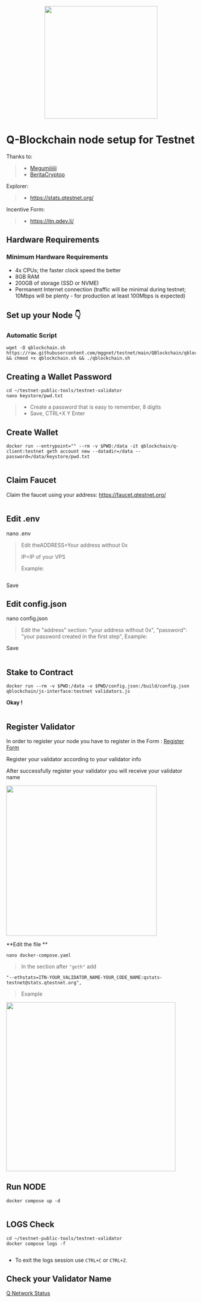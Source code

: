 <p align="center">
  <img height="300" height="auto" src="https://pbs.twimg.com/media/FjiAgtxXEAEaPF_?format=jpg&name=large">
</p>

# Q-Blockchain node setup for Testnet

Thanks to:
>- [Megumiiiiii](https://github.com/Megumiiiiii)
>- [BeritaCryptoo](https://t.me/BeritaCryptoo)

Explorer:
>-  https://stats.qtestnet.org/

Incentive Form:
>-  https://itn.qdev.li/

## Hardware Requirements

### Minimum Hardware Requirements
 - 4x CPUs; the faster clock speed the better
 - 8GB RAM
 - 200GB of storage (SSD or NVME)
 - Permanent Internet connection (traffic will be minimal during testnet; 10Mbps will be plenty - for production at least 100Mbps is expected)

## Set up your Node 👇
### Automatic Script
```
wget -O qblockchain.sh https://raw.githubusercontent.com/mggnet/testnet/main/QBlockchain/qblockchain.sh && chmod +x qblockchain.sh && ./qblockchain.sh
```

## Creating a Wallet Password

```
cd ~/testnet-public-tools/testnet-validator
nano keystore/pwd.txt
```

> * Create a password that is easy to remember, 8 digits
> * Save, CTRL+X Y Enter

## Create Wallet

```
docker run --entrypoint="" --rm -v $PWD:/data -it qblockchain/q-client:testnet geth account new --datadir=/data --password=/data/keystore/pwd.txt
```

<figure><img src="https://580801350-files.gitbook.io/~/files/v0/b/gitbook-x-prod.appspot.com/o/spaces%2FyjqqGlG6vZEVZjseIV1U%2Fuploads%2FxtMzhzWyqteU5sr4utgl%2FScreenshot_1.png?alt=media&#x26;token=214e86ec-3c8c-4219-9f1a-5d569d9f3c9a" alt=""><figcaption></figcaption></figure>

## Claim Faucet <a href="#claim-faucet" id="claim-faucet"></a>

Claim the faucet using your address: https://faucet.qtestnet.org/

<figure><img src="https://580801350-files.gitbook.io/~/files/v0/b/gitbook-x-prod.appspot.com/o/spaces%2FyjqqGlG6vZEVZjseIV1U%2Fuploads%2FvQKStaT0SRuLqpZTXxCg%2FScreenshot_3.png?alt=media&#x26;token=10fa6577-5745-4358-a16f-d8051191ba0f" alt=""><figcaption></figcaption></figure>


## Edit .env <a href="#edit-.env" id="edit-.env"></a>

nano .env

> Edit theADDRESS=Your address without 0x&#x20;
>
> IP=IP of your VPS
>
> Example:

<figure><img src="https://580801350-files.gitbook.io/~/files/v0/b/gitbook-x-prod.appspot.com/o/spaces%2FyjqqGlG6vZEVZjseIV1U%2Fuploads%2FkVPTziNWXkIbSME9kOuK%2FScreenshot_4.png?alt=media&#x26;token=25fd2f6b-a0dd-47e2-9075-7e27326bb5fa" alt=""><figcaption></figcaption></figure>

Save

## Edit config.json <a href="#edit-config.json" id="edit-config.json"></a>

nano config.json

> Edit the "address" section: "your address without 0x", "password": "your password created in the first step", Example:

Save

<figure><img src="https://580801350-files.gitbook.io/~/files/v0/b/gitbook-x-prod.appspot.com/o/spaces%2FyjqqGlG6vZEVZjseIV1U%2Fuploads%2FRY5MOGgYwVS2POnor2sI%2FScreenshot_5.png?alt=media&#x26;token=6690d9df-b354-41ed-b91e-ad4fd7a888f9" alt=""><figcaption></figcaption></figure>

## Stake to Contract <a href="#stake-ke-contract" id="stake-ke-contract"></a>

```
docker run --rm -v $PWD:/data -v $PWD/config.json:/build/config.json qblockchain/js-interface:testnet validators.js
```

**Okay !**

<figure><img src="https://580801350-files.gitbook.io/~/files/v0/b/gitbook-x-prod.appspot.com/o/spaces%2FyjqqGlG6vZEVZjseIV1U%2Fuploads%2Fm1m9bQOIH0G3TCr77hOp%2FScreenshot_6.png?alt=media&#x26;token=8b26db7a-d16c-4300-bd39-a296152a8c35" alt=""><figcaption></figcaption></figure>

## Register Validator <a href="#mendaftar" id="mendaftar"></a>

In order to register your node you have to register in the Form : [Register Form](https://itn.qdev.li/)

Register your validator according to your validator info

After successfully register your validator you will receive your validator name 

<img height="400" height="auto" src="https://user-images.githubusercontent.com/34649601/206744494-8418897e-226c-49be-a073-4ed939084384.png">


**Edit the file **

```
nano docker-compose.yaml
```

> In the section after `"geth"` add
```
"--ethstats=ITN-YOUR_VALIDATOR_NAME-YOUR_CODE_NAME:qstats-testnet@stats.qtestnet.org",​
```
> Example

<img height="450" height="auto" src="https://user-images.githubusercontent.com/34649601/206747640-e29e7f73-a549-416a-b52f-6a138f402212.png">

## Run NODE <a href="#jalankan-node" id="jalankan-node"></a>

```
docker compose up -d
```

<figure><img src="https://580801350-files.gitbook.io/~/files/v0/b/gitbook-x-prod.appspot.com/o/spaces%2FyjqqGlG6vZEVZjseIV1U%2Fuploads%2FvW2zc0gkbpbKts26ddRx%2FScreenshot_12.png?alt=media&#x26;token=6f87d9d7-758a-4b6d-98db-439f8c65af96" alt=""><figcaption></figcaption></figure>

## LOGS Check <a href="#cek-logs" id="cek-logs"></a>

```
cd ~/testnet-public-tools/testnet-validator
docker compose logs -f
```

<figure><img src="https://580801350-files.gitbook.io/~/files/v0/b/gitbook-x-prod.appspot.com/o/spaces%2FyjqqGlG6vZEVZjseIV1U%2Fuploads%2F8cbem56BfMlHTa3qmTIx%2FScreenshot_13.png?alt=media&#x26;token=28d40140-e1bc-494b-85d1-a2369a67d1d6" alt=""><figcaption></figcaption></figure>

* To exit the logs session use `CTRL+C` or `CTRL+Z`.

## Check your Validator Name <a href="#cek-nama-validator-kalian" id="cek-nama-validator-kalian"></a>

[Q Network Status](https://stats.qtestnet.org/)

#### ​ <a href="#undefined" id="undefined"></a>
